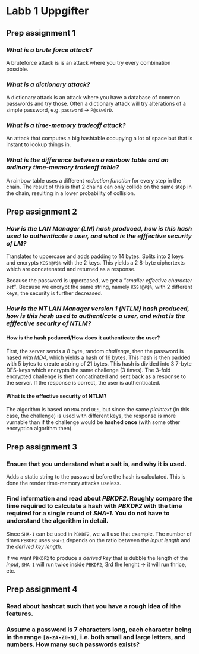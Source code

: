 # Labb 1 Uppgifter
## Prep assignment 1
### *What is a brute force attack?*
A bruteforce attack is is an attack where you try every combination possible.

### *What is a dictionary attack?*
A dictionary attack is an attack where you have a database of common passwords and try those. Often a dictionary attack will try alterations of a simple password, e.g. `password` -> `P@s$w0rD`.

### *What is a time-memory tradeoff attack?*
An attack that computes a big hashtable occupying a lot of space but that is instant to lookup things in.

### *What is the difference between a rainbow table and an ordinary time-memory tradeoff table?*
A rainbow table uses a different *reduction function* for every step in the chain. The result of
this is that 2 chains can only collide on the same step in the chain, resulting in a lower
probability of collision.



## Prep assignment 2
### *How is the LAN Manager (LM) hash produced, how is this hash used to authenticate a user, and what is the efffective security of LM?*
Translates to uppercase and adds padding to 14 bytes.
Splits into 2 keys and encrypts `KGS!@#$%` with the 2 keys. This yields a 2
8-byte ciphertexts which are concatenated and returned as a response.

Because the password is uppercased, we get a *"smaller effective character set"*. Because we encrypt the same string, namely `KGS!@#$%`, with 2 different keys, the security is further decreased.

### *How is the NT LAN Manager version 1 (NTLM) hash produced, how is this hash used to authenticate a user, and what is the efffective security of NTLM?*
#### How is the hash poduced/How does it authenticate the user?
First, the server sends a 8 byte, random *challenge*, then the password is hased witn *MD4*, which
yields a hash of 16 bytes. This hash is then padded with 5 bytes to create a string of 21 bytes.
This hash is divided into 3 7-byte DES-keys which encrypts the same challenge (3 times). The 3-fold
encrypted challenge is then concatinated and sent back as a response to the server. If the response
is correct, the user is authenticated.

#### What is the effective security of NTLM?
The algorithm is based on `MD4` and `DES`, but since the same *plaintext* (in
this case, the challenge) is used with different keys, the response is more
vurnable than if the challenge would be **hashed once** (with some other
encryption algorithm then).



## Prep assignment 3
### Ensure that you understand what a salt is, and why it is used.
Adds a static string to the password before the hash is calculated. This is
done the render time-memory attacks useless.

### Find information and read about *PBKDF2*. Roughly compare the time required to calculate a hash with *PBKDF2* with the time required for a single round of *SHA-1*. You do not have to understand the algorithm in detail.
Since `SHA-1` can be used in `PBKDF2`, we will use that example. The number of
times `PBKDF2` uses `SHA-1` depends on the ratio between the *input length* and
the *derived key length*. 

If we want `PBKDF2` to produce a *derived key* that is dubble the length of the *input*, `SHA-1`
will run twice inside `PBKDF2`, 3rd the lenght -> it will run thrice, etc.



## Prep assignment 4
### Read about hashcat such that you have a rough idea of ithe features.


### Assume a password is 7 characters long, each character being in the range `[a-zA-Z0-9]`, i.e. both small and large letters, and numbers. How many such passwords exists?

